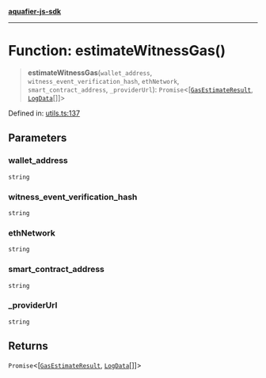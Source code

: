 [**aquafier-js-sdk**](../README.md)

***

# Function: estimateWitnessGas()

> **estimateWitnessGas**(`wallet_address`, `witness_event_verification_hash`, `ethNetwork`, `smart_contract_address`, `_providerUrl`): `Promise`\<\[[`GasEstimateResult`](../interfaces/GasEstimateResult.md), [`LogData`](../interfaces/LogData.md)[]\]\>

Defined in: [utils.ts:137](https://github.com/inblockio/aqua-verifier-js-lib/blob/8585c670e387bba02324c5d1649cefbfbcc39ce3/src/utils.ts#L137)

## Parameters

### wallet\_address

`string`

### witness\_event\_verification\_hash

`string`

### ethNetwork

`string`

### smart\_contract\_address

`string`

### \_providerUrl

`string`

## Returns

`Promise`\<\[[`GasEstimateResult`](../interfaces/GasEstimateResult.md), [`LogData`](../interfaces/LogData.md)[]\]\>
